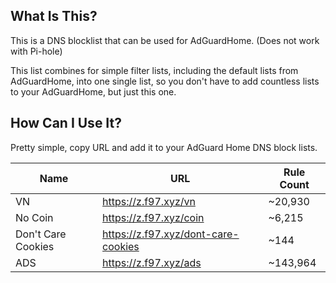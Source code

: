 ## What Is This?

This is a DNS blocklist that can be used for AdGuardHome. (Does not work with Pi-hole)

This list combines for simple filter lists, including the default lists from
AdGuardHome, into one single list, so you don't have to add countless lists to your
AdGuardHome, but just this one.

## How Can I Use It?

Pretty simple, copy URL and add it to your AdGuard Home DNS block lists.

| Name               | URL                                   | Rule Count |
| ------------------ | ------------------------------------- | ---------- |
| VN                 | <https://z.f97.xyz/vn>                | \~20,930   |
| No Coin            | <https://z.f97.xyz/coin>              | \~6,215    |
| Don't Care Cookies | <https://z.f97.xyz/dont-care-cookies> | \~144      |
| ADS                | <https://z.f97.xyz/ads>               | \~143,964  |
